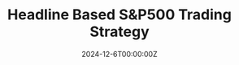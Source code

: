 ---
title: Headline Based S&P500 Trading Strategy
weight: 50
summary: Used a custom transformer model and news headlines from various sources to make a trading strategy on S&P500. Back test results got 10% profit within 6 month.
tags:
  - Algorithmic Trading
  - Transformer
  - Sentiment Analysis
date: '2024-12-6T00:00:00Z'

# Optional external URL for project (replaces project detail page).
external_link: 'https://aaron3963.github.io/CSE_151A_Project/'

image:
  caption: Return of our portfolio compared with default
  focal_point: Smart

links:
  # - icon: twitter
  #   icon_pack: fab
  #   name: Follow
  #   url: https://twitter.com/georgecushen
url_code: 'https://github.com/Aaron3963/CSE_151A_Project'
# url_pdf: 
# url_slides:
# url_video: 
# Slides (optional).
#   Associate this project with Markdown slides.
#   Simply enter your slide deck's filename without extension.
#   E.g. `slides = "example-slides"` references `content/slides/example-slides.md`.
#   Otherwise, set `slides = ""`.
# slides: example
---